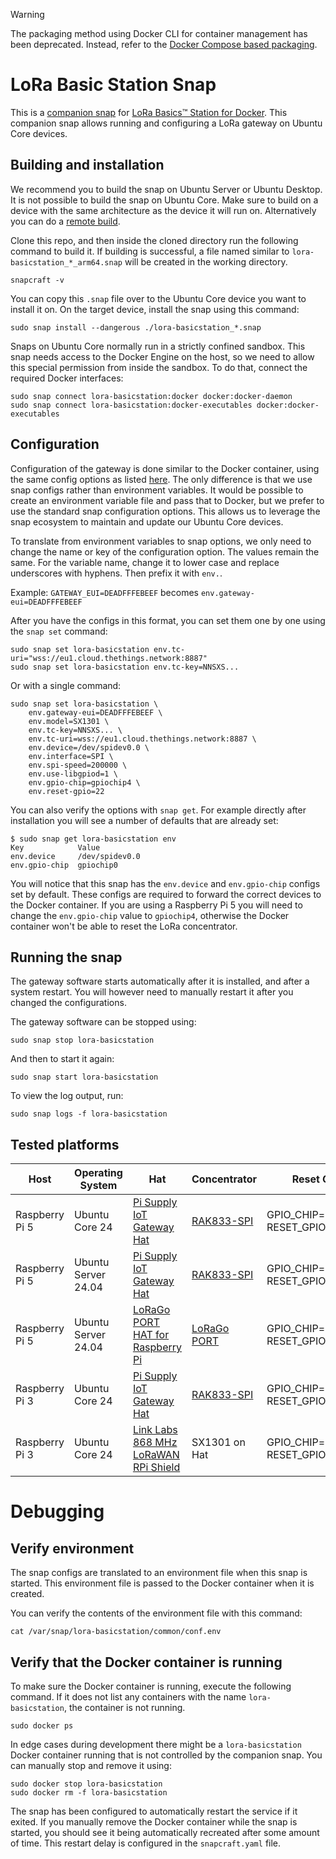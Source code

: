 > [!WARNING]
> The packaging method using Docker CLI for container management has been deprecated.
> Instead, refer to the [Docker Compose based packaging](../README-SNAP.md).

# LoRa Basic Station Snap

This is a [companion snap](https://ubuntu.com/core/docs/docker-companion-snap) for [LoRa Basics™ Station for Docker](https://github.com/xoseperez/basicstation-docker).
This companion snap allows running and configuring a LoRa gateway on Ubuntu Core devices.

## Building and installation

We recommend you to build the snap on Ubuntu Server or Ubuntu Desktop.
It is not possible to build the snap on Ubuntu Core.
Make sure to build on a device with the same architecture as the device it will run on.
Alternatively you can do a [remote build](https://snapcraft.io/docs/remote-build).

Clone this repo, and then inside the cloned directory run the following command to build it.
If building is successful, a file named similar to `lora-basicstation_*_arm64.snap` will be created in the working directory.

```
snapcraft -v
```

You can copy this `.snap` file over to the Ubuntu Core device you want to install it on.
On the target device, install the snap using this command:

```
sudo snap install --dangerous ./lora-basicstation_*.snap
```

Snaps on Ubuntu Core normally run in a strictly confined sandbox.
This snap needs access to the Docker Engine on the host, so we need to allow this special permission from inside the sandbox.
To do that, connect the required Docker interfaces:

```
sudo snap connect lora-basicstation:docker docker:docker-daemon
sudo snap connect lora-basicstation:docker-executables docker:docker-executables
```

## Configuration

Configuration of the gateway is done similar to the Docker container, using the same config options as listed [here](https://github.com/xoseperez/basicstation-docker?tab=readme-ov-file#configure-the-gateway).
The only difference is that we use snap configs rather than environment variables.
It would be possible to create an environment variable file and pass that to Docker, but we prefer to use the standard snap configuration options.
This allows us to leverage the snap ecosystem to maintain and update our Ubuntu Core devices.

To translate from environment variables to snap options, we only need to change the name or key of the configuration option.
The values remain the same.
For the variable name, change it to lower case and replace underscores with hyphens.
Then prefix it with `env.`.

Example:
`GATEWAY_EUI=DEADFFFEBEEF` becomes `env.gateway-eui=DEADFFFEBEEF`

After you have the configs in this format, you can set them one by one using the `snap set` command:

```
sudo snap set lora-basicstation env.tc-uri="wss://eu1.cloud.thethings.network:8887"
sudo snap set lora-basicstation env.tc-key=NNSXS...
```

Or with a single command:

```
sudo snap set lora-basicstation \
    env.gateway-eui=DEADFFFEBEEF \
    env.model=SX1301 \
    env.tc-key=NNSXS... \
    env.tc-uri=wss://eu1.cloud.thethings.network:8887 \
    env.device=/dev/spidev0.0 \
    env.interface=SPI \
    env.spi-speed=200000 \
    env.use-libgpiod=1 \
    env.gpio-chip=gpiochip4 \
    env.reset-gpio=22
```

You can also verify the options with `snap get`.
For example directly after installation you will see a number of defaults that are already set:

```
$ sudo snap get lora-basicstation env
Key            Value
env.device     /dev/spidev0.0
env.gpio-chip  gpiochip0
```

You will notice that this snap has the `env.device` and `env.gpio-chip` configs set by default.
These configs are required to forward the correct devices to the Docker container.
If you are using a Raspberry Pi 5 you will need to change the `env.gpio-chip` value to `gpiochip4`, otherwise the Docker container won't be able to reset the LoRa concentrator.

## Running the snap

The gateway software starts automatically after it is installed, and after a system restart.
You will however need to manually restart it after you changed the configurations.

The gateway software can be stopped using:

```
sudo snap stop lora-basicstation
```

And then to start it again:

```
sudo snap start lora-basicstation
```

To view the log output, run:

```
sudo snap logs -f lora-basicstation
```

## Tested platforms

| Host           | Operating System    | Hat                                                                                                                   | Concentrator                                                                                     | Reset GPIO                        |
| -------------- | ------------------- | --------------------------------------------------------------------------------------------------------------------- | ------------------------------------------------------------------------------------------------ | --------------------------------- |
| Raspberry Pi 5 | Ubuntu Core 24      | [Pi Supply IoT Gateway Hat](https://uk.pi-supply.com/products/iot-lora-gateway-hat-for-raspberry-pi)                  | [RAK833-SPI](https://www.rakwireless.com/en-us/products/lpwan-gateways-and-concentrators/rak833) | GPIO_CHIP=gpiochip4 RESET_GPIO=22 |
| Raspberry Pi 5 | Ubuntu Server 24.04 | [Pi Supply IoT Gateway Hat](https://uk.pi-supply.com/products/iot-lora-gateway-hat-for-raspberry-pi)                  | [RAK833-SPI](https://www.rakwireless.com/en-us/products/lpwan-gateways-and-concentrators/rak833) | GPIO_CHIP=gpiochip4 RESET_GPIO=22 |
| Raspberry Pi 5 | Ubuntu Server 24.04 | [LoRaGo PORT HAT for Raspberry Pi](https://sandboxelectronics.com/?product=lorago-port-multi-channel-lorawan-gateway) | [LoRaGo PORT](https://sandboxelectronics.com/?p=2669)                                            | GPIO_CHIP=gpiochip4 RESET_GPIO=25 |
| Raspberry Pi 3 | Ubuntu Core 24      | [Pi Supply IoT Gateway Hat](https://uk.pi-supply.com/products/iot-lora-gateway-hat-for-raspberry-pi)                  | [RAK833-SPI](https://www.rakwireless.com/en-us/products/lpwan-gateways-and-concentrators/rak833) | GPIO_CHIP=gpiochip0 RESET_GPIO=22 |
| Raspberry Pi 3 | Ubuntu Core 24      | [Link Labs 868 MHz LoRaWAN RPi Shield](https://www.amazon.co.uk/868-MHz-LoRaWAN-RPi-Shield/dp/B01G7G54O2)             | SX1301 on Hat                                                                                    | GPIO_CHIP=gpiochip0 RESET_GPIO=5  |

# Debugging

## Verify environment

The snap configs are translated to an environment file when this snap is started.
This environment file is passed to the Docker container when it is created.

You can verify the contents of the environment file with this command:

```
cat /var/snap/lora-basicstation/common/conf.env
```

## Verify that the Docker container is running

To make sure the Docker container is running, execute the following command.
If it does not list any containers with the name `lora-basicstation`, the container is not running.

```
sudo docker ps
```

In edge cases during development there might be a `lora-basicstation` Docker container running that is not controlled by the companion snap.
You can manually stop and remove it using:

```
sudo docker stop lora-basicstation
sudo docker rm -f lora-basicstation
```

The snap has been configured to automatically restart the service if it exited.
If you manually remove the Docker container while the snap is started, you should see it being automatically recreated after some amount of time.
This restart delay is configured in the `snapcraft.yaml` file.

